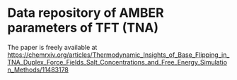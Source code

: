 # Data repository of AMBER parameters of TFT (TNA)
The paper is freely available at https://chemrxiv.org/articles/Thermodynamic_Insights_of_Base_Flipping_in_TNA_Duplex_Force_Fields_Salt_Concentrations_and_Free_Energy_Simulation_Methods/11483178

